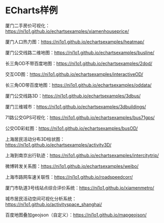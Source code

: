 # ECharts样例

厦门二手房价可视化：https://ni1o1.github.io/echartsexamples/xiamenhouseprice/

厦门人口热力图：https://ni1o1.github.io/echartsexamples/heatmap/

厦门公交线路二维地图：https://ni1o1.github.io/echartsexamples/busline/

长三角OD不带百度地图：https://ni1o1.github.io/echartsexamples/2dod/

交互OD图：https://ni1o1.github.io/echartsexamples/interactiveOD/

长三角OD带百度地图：https://ni1o1.github.io/echartsexamples/oddata/

厦门公交线路3D：https://ni1o1.github.io/echartsexamples/3dbus/

厦门三维城市：https://ni1o1.github.io/echartsexamples/3dbuildings/

71路公交GPS可视化：https://ni1o1.github.io/echartsexamples/bus71gps/

公交OD彩虹图：https://ni1o1.github.io/echartsexamples/busOD/

上海居民活动分布3D柱状图：https://ni1o1.github.io/echartsexamples/activity3D/

上海到南京出行轨迹：https://ni1o1.github.io/echartsexamples/intercitytrip/

微博转发关系图：https://ni1o1.github.io/echartsexamples/weibo/

上海市路网车速关联性：https://ni1o1.github.io/roadspeedcorr/

厦门市轨道3号线站点综合评价系统：https://ni1o1.github.io/xiamenmetro/

城市居民活动空间可视化分析系统：https://ni1o1.github.io/activityspace_shanghai/

百度地图叠加geojson（自定义）：https://ni1o1.github.io/mapgeojson/
